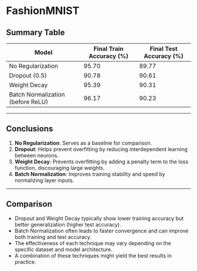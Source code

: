 # FashionMNIST

## Summary Table

| Model                                    | Final Train Accuracy (%) | Final Test Accuracy (%) |
|------------------------------------------|--------------------------|-------------------------|
| No Regularization                        | 95.70                    | 89.77                   |
| Dropout (0.5)                            | 90.78                    | 90.61                   |
| Weight Decay                             | 95.39                    | 90.31                   |
| Batch Normalization (before ReLU)        | 96.17                    | 90.23                   |

---

## Conclusions

1. **No Regularization**: Serves as a baseline for comparison.
2. **Dropout**: Helps prevent overfitting by reducing interdependent learning between neurons.
3. **Weight Decay**: Prevents overfitting by adding a penalty term to the loss function, discouraging large weights.
4. **Batch Normalization**: Improves training stability and speed by normalizing layer inputs.

---

## Comparison

- Dropout and Weight Decay typically show lower training accuracy but better generalization (higher test accuracy).
- Batch Normalization often leads to faster convergence and can improve both training and test accuracy.
- The effectiveness of each technique may vary depending on the specific dataset and model architecture.
- A combination of these techniques might yield the best results in practice.
